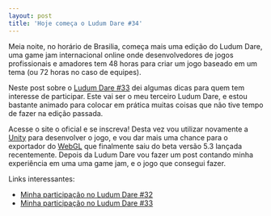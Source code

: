 ```yaml
---
layout: post
title: 'Hoje começa o Ludum Dare #34'
---
```


Meia noite, no horário de Brasilia, começa mais uma edição do Ludum Dare, uma game jam internacional online onde desenvolvedores de jogos profissionais e amadores tem 48 horas para criar um jogo baseado em um tema (ou 72 horas no caso de equipes).

Neste post sobre o [Ludum Dare #33](http://gamedeveloper.com.br/hoje-comeca-o-ludum-dare-33/) dei algumas dicas para quem tem interesse de participar. Este vai ser o meu terceiro Ludum Dare, e estou bastante animado para colocar em prática muitas coisas que não tive tempo de fazer na edição passada.

Acesse o site o oficial e se inscreva! Desta vez vou utilizar novamente a [Unity](http://unity3d.com/pt/) para desenvolver o jogo, e vou dar mais uma chance para o exportador do [WebGL](http://blogs.unity3d.com/2015/12/07/unity-5-3-webgl-updates/) que finalmente saiu do beta versão 5.3 lançada recentemente. Depois da Ludum Dare vou fazer um post contando minha experiência em uma uma game jam, e o jogo que consegui fazer.

Links interessantes:

- [Minha participação no Ludum Dare #32](http://gamedeveloper.com.br/ludum-dare-32/)
- [Minha participação no Ludum Dare #33](http://gamedeveloper.com.br/ludum-dare-33/)
